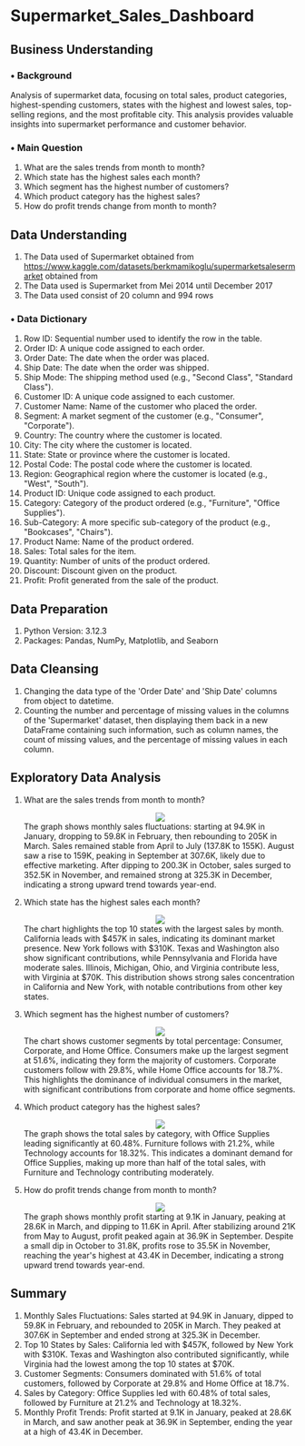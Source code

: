 # Supermarket_Sales_Dashboard

## Business Understanding
### • Background
Analysis of supermarket data, focusing on total sales, product categories, highest-spending customers, states with the highest and lowest sales, top-selling regions, and the most profitable city. This analysis provides valuable insights into supermarket performance and customer behavior.

### • Main Question
1. What are the sales trends from month to month?
2. Which state has the highest sales each month?
3. Which segment has the highest number of customers?
4. Which product category has the highest sales?
5. How do profit trends change from month to month? 

## Data Understanding
1. The Data used of Supermarket obtained from https://www.kaggle.com/datasets/berkmamikoglu/supermarketsalesermarket obtained from
2. The Data used is Supermarket from Mei 2014 until December 2017
3. The Data used consist of 20 column and 994 rows

### • Data Dictionary
1. Row ID: Sequential number used to identify the row in the table.
2. Order ID: A unique code assigned to each order.
3. Order Date: The date when the order was placed.
4. Ship Date: The date when the order was shipped.
5. Ship Mode: The shipping method used (e.g., "Second Class", "Standard Class").
6. Customer ID: A unique code assigned to each customer.
7. Customer Name: Name of the customer who placed the order.
8. Segment: A market segment of the customer (e.g., "Consumer", "Corporate").
9. Country: The country where the customer is located.
10. City: The city where the customer is located.
11. State: State or province where the customer is located. 
12. Postal Code: The postal code where the customer is located. 
13. Region: Geographical region where the customer is located (e.g., "West", "South"). 
14. Product ID: Unique code assigned to each product. 
15. Category: Category of the product ordered (e.g., "Furniture", "Office Supplies"). 
16. Sub-Category: A more specific sub-category of the product (e.g., "Bookcases", "Chairs"). 
17. Product Name: Name of the product ordered. 
18. Sales: Total sales for the item. 
19. Quantity: Number of units of the product ordered. 
20. Discount: Discount given on the product. 
21. Profit: Profit generated from the sale of the product.

## Data Preparation
1. Python Version: 3.12.3
2. Packages: Pandas, NumPy, Matplotlib, and Seaborn

## Data Cleansing
1. Changing the data type of the 'Order Date' and 'Ship Date' columns from object to datetime.
2. Counting the number and percentage of missing values in the columns of the 'Supermarket' dataset, then displaying them back in a new DataFrame containing such information, such as column names, the count of missing values, and the percentage of missing values in each column.

## Exploratory Data Analysis
1. What are the sales trends from month to month?
   <div align="center"><img src="https://github.com/nabilahkh/Supermarket_Sales_Dashboard/assets/92252191/761a3833-fab3-481f-83e2-bf8745a4e280" /></div>
   The graph shows monthly sales fluctuations: starting at 94.9K in January, dropping to 59.8K  in February, then rebounding to 205K in March. Sales remained stable from April to July (137.8K to 155K). August saw a rise to 159K, peaking in September at 307.6K, likely due to effective marketing. After dipping to 200.3K in October, sales surged to 352.5K in November, and remained strong at 325.3K in December, indicating a strong upward trend towards year-end.
   
2. Which state has the highest sales each month?
   <div align="center"><img src="https://github.com/nabilahkh/Supermarket_Sales_Dashboard/assets/92252191/5b354621-3789-4b8a-af8f-8e6218e68571" /></div>
   The chart highlights the top 10 states with the largest sales by month. California leads with $457K in sales, indicating its dominant market presence. New York follows with $310K. Texas and Washington also show significant contributions, while Pennsylvania and Florida have moderate sales. Illinois, Michigan, Ohio, and Virginia contribute less, with Virginia at $70K. This distribution shows strong sales concentration in California and New York, with notable contributions from other key states.
   
3. Which segment has the highest number of customers?
   <div align="center"><img src="https://github.com/nabilahkh/Supermarket_Sales_Dashboard/assets/92252191/3059a75c-c14e-4f90-b795-109bf9ffee81" /></div>
   The chart shows customer segments by total percentage: Consumer, Corporate, and Home Office. Consumers make up the largest segment at 51.6%, indicating they form the majority of customers. Corporate customers follow with 29.8%, while Home Office accounts for 18.7%. This highlights the dominance of individual consumers in the market, with significant contributions from corporate and home office segments.
   
4. Which product category has the highest sales?
   <div align="center"><img src="https://github.com/nabilahkh/Supermarket_Sales_Dashboard/assets/92252191/a2d7d261-0e2e-46a2-bbe4-42675148ac33" /></div>
   The graph shows the total sales by category, with Office Supplies leading significantly at 60.48%. Furniture follows with 21.2%, while Technology accounts for 18.32%. This indicates a dominant demand for Office Supplies, making up more than half of the total sales, with Furniture and Technology contributing moderately.
   
5. How do profit trends change from month to month?
   <div align="center"><img src="https://github.com/nabilahkh/Supermarket_Sales_Dashboard/assets/92252191/0e1d39be-6874-4654-96ce-5368100922ae" /></div>
   The graph shows monthly profit starting at 9.1K in January, peaking at 28.6K in March, and dipping to 11.6K in April. After stabilizing around 21K from May to August, profit peaked again at 36.9K in September. Despite a small dip in October to 31.8K, profits rose to 35.5K in November, reaching the year's highest at 43.4K in December, indicating a strong upward trend towards year-end.

## Summary
1. Monthly Sales Fluctuations: Sales started at 94.9K in January, dipped to 59.8K in February, and rebounded to 205K in March. They peaked at 307.6K in September and ended strong at 325.3K in December.
2. Top 10 States by Sales: California led with $457K, followed by New York with $310K. Texas and Washington also contributed significantly, while Virginia had the lowest among the top 10 states at $70K.
3. Customer Segments: Consumers dominated with 51.6% of total customers, followed by Corporate at 29.8% and Home Office at 18.7%.
4. Sales by Category: Office Supplies led with 60.48% of total sales, followed by Furniture at 21.2% and Technology at 18.32%.
5. Monthly Profit Trends: Profit started at 9.1K in January, peaked at 28.6K in March, and saw another peak at 36.9K in September, ending the year at a high of 43.4K in December.

